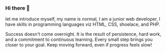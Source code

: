 ### Hi there 👋

let me introduce myself, my name is normal, I am a junior web developer, I have skills in programming languages viz
HTML,
CSS,
shoelace,
and PHP.

Success doesn't come overnight. It is the result of persistence, hard work, and a commitment to continuous learning. Every small step brings you closer to your goal. Keep moving forward, even if progress feels slow!

<!--
**normanang28/normanang28** is a ✨ _special_ ✨ repository because its `README.md` (this file) appears on your GitHub profile.

Here are some ideas to get you started:

- 🔭 I’m currently working on ...
- 🌱 I’m currently learning ...
- 👯 I’m looking to collaborate on ...
- 🤔 I’m looking for help with ...
- 💬 Ask me about ...
- 📫 How to reach me: ...
- 😄 Pronouns: ...
- ⚡ Fun fact: ...
-->
